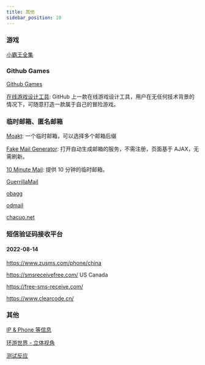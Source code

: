 ```yaml
---
title: 其他
sidebar_position: 10
---
```


### 游戏

[小霸王全集](https://yikm.net/)

### Github Games

[Github Games](http://likexia.gitee.io/game/index.html)

[在线游戏设计工具](http://diygame.vip/#/): GitHub 上一款在线游戏设计工具，用户在无任何技术背景的情况下，可随意打造一款属于自己的冒险游戏。

### 临时邮箱、匿名邮箱

[Moakt](https://www.moakt.com/): 一个临时邮箱，可以选择多个邮箱后缀

[Fake Mail Generator](http://www.fakemailgenerator.com/): 打开自动生成邮箱的服务，不需注册，页面基于 AJAX，无需刷新。

[10 Minute Mail](http://10minutemail.com/): 提供 10 分钟的临时邮箱。

[GuerrillaMail](http://www.guerrillamail.com/)

[obagg](http://od.obagg.com/)

[odmail](http://t.odmail.cn/)

[chacuo.net](http://24mail.chacuo.net/zhtw)

### 短信验证码接收平台

#### 2022-08-14

https://www.zusms.com/phone/china

https://smsreceivefree.com/ US Canada

https://free-sms-receive.com/

https://www.clearcode.cn/

### 其他

[IP & Phone 等信息](https://www.qqzeng.com/)

[环游世界 - 立体视角](https://www.airpano.com/)

[测试反应](https://humanbenchmark.com/tests/reactiontime)
